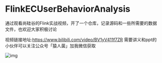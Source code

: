 # FlinkECUserBehaviorAnalysis
通过观看尚硅谷的Flink实战视频，开了一个仓库，记录源码和一些所需要的数据文件，也欢迎大家积极讨论

视频链接地址:https://www.bilibili.com/video/BV1yV411f7ZR  需要讲义和ppt的小伙伴可以关注公众号「猿人菌」加我微信获取



 ![img](https://img-blog.csdnimg.cn/20201115160558140.png) 